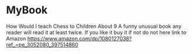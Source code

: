 # MyBook
How Would I teach Chess to Children About 9
A funny unusual book any reader will read it at least twice.
If you like it buy it if not do not
here link to Amazon
https://www.amazon.com/dp/1080127038?ref_=pe_3052080_397514860
